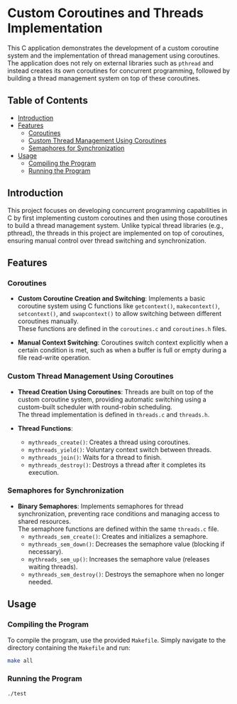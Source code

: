# Custom Coroutines and Threads Implementation

This C application demonstrates the development of a custom coroutine system and the implementation of thread management using coroutines. The application does not rely on external libraries such as `pthread` and instead creates its own coroutines for concurrent programming, followed by building a thread management system on top of these coroutines.

## Table of Contents

- [Introduction](#introduction)
- [Features](#features)
  - [Coroutines](#coroutines)
  - [Custom Thread Management Using Coroutines](#custom-thread-management-using-coroutines)
  - [Semaphores for Synchronization](#semaphores-for-synchronization)
- [Usage](#usage)
  - [Compiling the Program](#compiling-the-program)
  - [Running the Program](#running-the-program)

## Introduction

This project focuses on developing concurrent programming capabilities in C by first implementing custom coroutines and then using those coroutines to build a thread management system. Unlike typical thread libraries (e.g., pthread), the threads in this project are implemented on top of coroutines, ensuring manual control over thread switching and synchronization.

## Features

### Coroutines

- **Custom Coroutine Creation and Switching**: Implements a basic coroutine system using C functions like `getcontext()`, `makecontext()`, `setcontext()`, and `swapcontext()` to allow switching between different coroutines manually.  
  These functions are defined in the `coroutines.c` and `coroutines.h` files.

- **Manual Context Switching**: Coroutines switch context explicitly when a certain condition is met, such as when a buffer is full or empty during a file read-write operation.

### Custom Thread Management Using Coroutines

- **Thread Creation Using Coroutines**: Threads are built on top of the custom coroutine system, providing automatic switching using a custom-built scheduler with round-robin scheduling.  
  The thread implementation is defined in `threads.c` and `threads.h`.

- **Thread Functions**:
  - `mythreads_create()`: Creates a thread using coroutines.
  - `mythreads_yield()`: Voluntary context switch between threads.
  - `mythreads_join()`: Waits for a thread to finish.
  - `mythreads_destroy()`: Destroys a thread after it completes its execution.

### Semaphores for Synchronization

- **Binary Semaphores**: Implements semaphores for thread synchronization, preventing race conditions and managing access to shared resources.  
  The semaphore functions are defined within the same `threads.c` file.
  - `mythreads_sem_create()`: Creates and initializes a semaphore.
  - `mythreads_sem_down()`: Decreases the semaphore value (blocking if necessary).
  - `mythreads_sem_up()`: Increases the semaphore value (releases waiting threads).
  - `mythreads_sem_destroy()`: Destroys the semaphore when no longer needed.

## Usage

### Compiling the Program

To compile the program, use the provided `Makefile`. Simply navigate to the directory containing the `Makefile` and run:

```bash
make all
```

### Running the Program

```bash
./test
```
